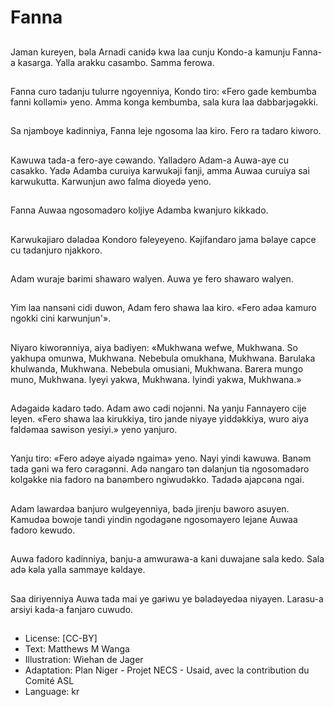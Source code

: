 # Fanna

##
Jaman kureyen, bǝla Arnadi canidǝ
kwa laa cunju Kondo-a kamunju
Fanna-a kasarga. Yalla arakku
casambo. Samma ferowa.

##
Fanna curo tadanju tulurre
ngoyenniya, Kondo tiro: «Fero gade
kembumba fanni kollǝmi» yeno.
Amma konga kembumba, sala kura
laa dabbarjǝgǝkki.

##
Sa njamboye kadinniya, Fanna leje
ngosoma laa kiro. Fero ra tadaro
kiworo.

##
Kawuwa tada-a fero-aye cǝwando.
Yalladǝro Adam-a Auwa-aye cu
casakko. Yadǝ Adamba curuiya
karwukǝji fanji, amma Auwaa
curuiya sai karwukutta. Karwunjun
awo falma dioyedǝ yeno.

##
Fanna Auwaa ngosomadǝro koljiye
Adamba kwanjuro kikkado.

##
Karwukǝjiaro dǝladǝa Kondoro
fǝleyeyeno. Kǝjifandaro jama bǝlaye
capce cu tadanjuro njakkoro.

##
Adam wuraje baɍimi shawaro
walyen. Auwa ye fero shawaro
walyen.

##
Yim laa nansǝni cidi duwon, Adam
fero shawa laa kiro. «Fero adǝa
kamuro ngokki cini karwunjun'».

##
Niyaro kiworǝnniya, aiya badiyen:
«Mukhwana wefwe, Mukhwana. So
yakhupa omunwa, Mukhwana.
Nebebula omukhana, Mukhwana.
Barulaka khulwanda, Mukhwana.
Nebebula omusiani, Mukhwana.
Barera mungo muno, Mukhwana.
Iyeyi yakwa, Mukhwana. Iyindi
yakwa, Mukhwana.»

##
Adǝgaidǝ kadaro tǝdo. Adam awo
cǝdi nojǝnni. Na yanju Fannayero
cije leyen. «Fero shawa laa
kirukkiya, tiro jande niyaye
yiddǝkkiya, wuro aiya faldǝmaa
sawison yesiyi.» yeno yanjuro.

##
Yanju tiro: «Fero adǝye aiyadǝ
ngaima» yeno. Nayi yindi kawuwa.
Banǝm tada gǝni wa fero cǝragǝnni.
Adǝ nangaro tǝn dǝlanjun tia
ngosomadǝro kolgǝkke nia fadoro
na banǝmbero ngiwudǝkko. Tadadǝ
ajapcǝna ngai.

##
Adam lawardǝa banjuro
wulgeyenniya, badǝ jirenju baworo
asuyen. Kamudǝa bowoje tandi
yindin ngodagǝne ngosomayero
lejane Auwaa fadoro kewudo.

##
Auwa fadoro kadinniya, banju-a
amwurawa-a kani duwajane sala
kedo. Sala adǝ kǝla yalla sammaye
kǝldaye.

##
Saa diriyenniya Auwa tada mai ye
gaɍiwu ye bǝladǝyedǝa niyayen.
Larasu-a arsiyi kada-a fanjaro
cuwudo.

##
* License: [CC-BY]
* Text: Matthews M Wanga
* Illustration: Wiehan de Jager
* Adaptation: Plan Niger - Projet NECS - Usaid, avec la contribution du Comité ASL
* Language: kr
